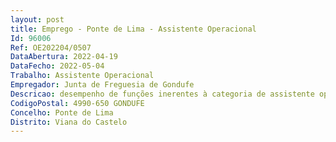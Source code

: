 ```yaml
--- 
layout: post
title: Emprego - Ponte de Lima - Assistente Operacional
Id: 96006
Ref: OE202204/0507
DataAbertura: 2022-04-19
DataFecho: 2022-05-04
Trabalho: Assistente Operacional
Empregador: Junta de Freguesia de Gondufe
Descricao: desempenho de funções inerentes à categoria de assistente operacional, da carreira de assistente operacional, em conformidade com o estabelecido no mapa de pessoal, nelas se compreendendo, nomeadamente, as funções de cantoneiro de limpeza, em que procede à remoção de lixos e equiparados, varredura e limpeza de ruas, limpeza de sarjetas, lavagem das vias públicas, remoção de lixeiras e extirpação de ervas  é responsável pelos equipamentos sob a sua guarda e pela correta utilização, procedendo, quando necessário, à manutenção e reparação dos mesmos. Colabora quando necessário nas operações de carga e descarga  recebe e entrega expediente ou encomendas  participa superiormente as anomalias verificadas  é responsável pelos equipamentos sob a sua guarda e pela correta utilização. O conteúdo funcional da carreira em causa implica o desempenho de funções de natureza executiva, de caráter manual ou mecânico, enquadradas em diretivas gerais bem definidas e com graus de complexidade variáveis. Inclui também a execução de tarefas de apoio elementares, indispensáveis ao funcionamento dos órgãos e serviços, podendo comportar esforço físico, sendo também responsável pelos equipamentos sob sua guarda e pela sua correta utilização, procedendo, quando necessário, à manutenção e reparação dos mesmos.
CodigoPostal: 4990-650 GONDUFE
Concelho: Ponte de Lima
Distrito: Viana do Castelo
--- 
```

